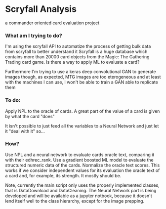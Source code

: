 # Scryfall Analysis
a commander oriented card evaluation project

### What am I trying to do?

I'm using the scryfall API to automatize the process of getting bulk data from scryfall to better understand it
Scryfall is a huge database which contains more than 20000 card objects from the Magic: The Gathering Trading card game.
Is there a way to apply ML to evaluate a card?

Furthermore I'm trying to use a keras deep convolutional GAN to generate images though, as expected, MTG images are too eterogeneous and at least with the machines I can use, I won't be able to train a GAN able to replicate them
### To do:
Apply NPL to the oracle of cards. A great part of the value of a card is given by what the card "does"

It isn't possible to just feed all the variables to a Neural Network and just let it "deal with it" so...

### How?

Use  NPL and a neural network to evaluate cards oracle text, comparing it with their edhrec_rank.
Use a gradient boosted ML model to evaluate the structured numeric data of the cards.
Normalize the oracle text scores. This works if we consider independent values for its evaluation the oracle text of a card and, for example, its strength.
It mostly should be.


Note, currently the main script only uses the properly implemented classes, that is DataDownload and DataCleaning. 
The Neural Network part is being developed and will be available as a jupyter notbook, because it doesn't lend itself well to the class hierarchy, except for the image prepping.
